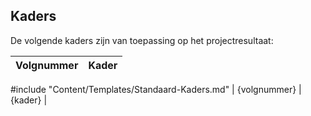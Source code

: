 ## Kaders

De volgende kaders zijn van toepassing op het projectresultaat:

| Volgnummer   | Kader   |
|:-------------|:--------|
#include "Content/Templates/Standaard-Kaders.md"
| {volgnummer} | {kader} |
